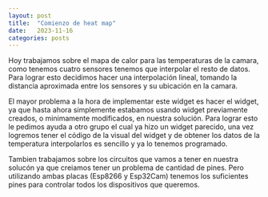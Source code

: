 ```yaml
---
layout: post
title:  "Comienzo de heat map"
date:   2023-11-16
categories: posts
---
```


  Hoy trabajamos sobre el mapa de calor para las temperaturas de la camara, como tenemos cuatro sensores tenemos 
que interpolar el resto de datos. Para lograr esto decidimos hacer una interpolación lineal, tomando la distancia 
aproximada entre los sensores y su ubicación en la camara.

  El mayor problema a la hora de implementar este widget es hacer el widget, ya que hasta ahora simplemente estabamos
usando widget previamente creados, o minimamente modificados, en nuestra solución. Para lograr esto le pedimos ayuda 
a otro grupo el cual ya hizo un widget parecido, una vez logremos tener el código de la visual del widget y de obtener los
datos de la temperatura interpolarlos es sencillo y ya lo tenemos programado.

  Tambien trabajamos sobre los circuitos que vamos a tener en nuestra solucón ya que creiamos tener un problema
de cantidad de pines. Pero utilizando ambas placas (Esp8266 y Esp32Cam) tenemos los suficientes pines para controlar todos
los dispositivos que queremos.
